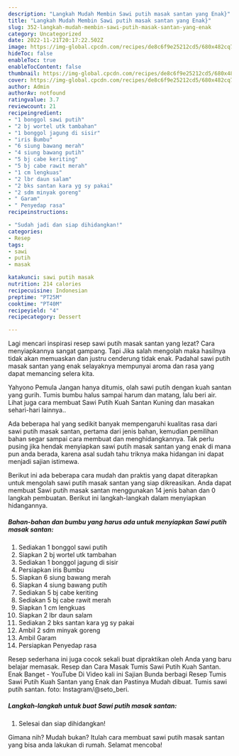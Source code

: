 ```yaml
---
description: "Langkah Mudah Membin Sawi putih masak santan yang Enak}"
title: "Langkah Mudah Membin Sawi putih masak santan yang Enak}"
slug: 352-langkah-mudah-membin-sawi-putih-masak-santan-yang-enak
category: Uncategorized
date: 2022-11-21T20:17:22.502Z
image: https://img-global.cpcdn.com/recipes/de8c6f9e25212cd5/680x482cq70/sawi-putih-masak-santan-foto-resep-utama.jpg
hideToc: false
enableToc: true
enableTocContent: false
thumbnail: https://img-global.cpcdn.com/recipes/de8c6f9e25212cd5/680x482cq70/sawi-putih-masak-santan-foto-resep-utama.jpg
cover: https://img-global.cpcdn.com/recipes/de8c6f9e25212cd5/680x482cq70/sawi-putih-masak-santan-foto-resep-utama.jpg
author: Admin
authorAv: notfound
ratingvalue: 3.7
reviewcount: 21
recipeingredient:
- "1 bonggol sawi putih"
- "2 bj wortel utk tambahan"
- "1 bonggol jagung di sisir"
- "iris Bumbu"
- "6 siung bawang merah"
- "4 siung bawang putih"
- "5 bj cabe keriting"
- "5 bj cabe rawit merah"
- "1 cm lengkuas"
- "2 lbr daun salam"
- "2 bks santan kara yg sy pakai"
- "2 sdm minyak goreng"
- " Garam"
- " Penyedap rasa"
recipeinstructions:

- "Sudah jadi dan siap dihidangkan!"
categories:
- Resep
tags:
- sawi
- putih
- masak

katakunci: sawi putih masak 
nutrition: 214 calories
recipecuisine: Indonesian
preptime: "PT25M"
cooktime: "PT40M"
recipeyield: "4"
recipecategory: Dessert

---
```



Lagi mencari inspirasi resep sawi putih masak santan yang lezat? Cara menyiapkannya sangat gampang. Tapi Jika salah mengolah maka hasilnya tidak akan memuaskan dan justru cenderung tidak enak. Padahal sawi putih masak santan yang enak selayaknya mempunyai aroma dan rasa yang dapat memancing selera kita.


Yahyono Pemula Jangan hanya ditumis, olah sawi putih dengan kuah santan yang gurih. Tumis bumbu halus sampai harum dan matang, lalu beri air. Lihat juga cara membuat Sawi Putih Kuah Santan Kuning dan masakan sehari-hari lainnya..

Ada beberapa hal yang sedikit banyak mempengaruhi kualitas rasa dari sawi putih masak santan, pertama dari jenis bahan, kemudian pemilihan bahan segar sampai cara membuat dan menghidangkannya. Tak perlu pusing jika hendak menyiapkan sawi putih masak santan yang enak di mana pun anda berada, karena asal sudah tahu triknya maka hidangan ini dapat menjadi sajian istimewa.


Berikut ini ada beberapa cara mudah dan praktis yang dapat diterapkan untuk mengolah sawi putih masak santan yang siap dikreasikan. Anda dapat membuat Sawi putih masak santan menggunakan 14 jenis bahan dan 0 langkah pembuatan. Berikut ini langkah-langkah dalam menyiapkan hidangannya.

<!--inarticleads1-->

##### Bahan-bahan dan bumbu yang harus ada untuk menyiapkan Sawi putih masak santan:

1. Sediakan 1 bonggol sawi putih
1. Siapkan 2 bj wortel utk tambahan
1. Sediakan 1 bonggol jagung di sisir
1. Persiapkan iris Bumbu
1. Siapkan 6 siung bawang merah
1. Siapkan 4 siung bawang putih
1. Sediakan 5 bj cabe keriting
1. Sediakan 5 bj cabe rawit merah
1. Siapkan 1 cm lengkuas
1. Siapkan 2 lbr daun salam
1. Sediakan 2 bks santan kara yg sy pakai
1. Ambil 2 sdm minyak goreng
1. Ambil  Garam
1. Persiapkan  Penyedap rasa


Resep sederhana ini juga cocok sekali buat dipraktikan oleh Anda yang baru belajar memasak. Resep dan Cara Masak Tumis Sawi Putih Kuah Santan. Enak Banget - YouTube Di Video kali ini Sajian Bunda berbagi Resep Tumis Sawi Putih Kuah Santan yang Enak dan Pastinya Mudah dibuat. Tumis sawi putih santan. foto: Instagram/@seto_beri. 

<!--inarticleads2-->

##### Langkah-langkah untuk buat Sawi putih masak santan:


1. Selesai dan siap dihidangkan!



Gimana nih? Mudah bukan? Itulah cara membuat sawi putih masak santan yang bisa anda lakukan di rumah. Selamat mencoba!
